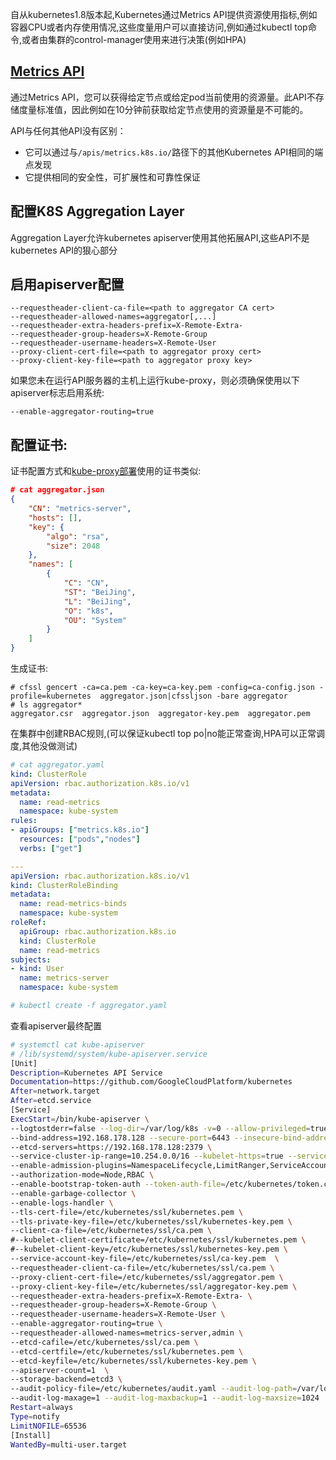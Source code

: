 自从kubernetes1.8版本起,Kubernetes通过Metrics API提供资源使用指标,例如容器CPU或者内存使用情况,这些度量用户可以直接访问,例如通过kubectl top命令,或者由集群的control-manager使用来进行决策(例如HPA)

## [Metrics API](https://kubernetes.io/docs/tasks/debug-application-cluster/core-metrics-pipeline/#the-metrics-api)

通过Metrics API，您可以获得给定节点或给定pod当前使用的资源量。此API不存储度量标准值，因此例如在10分钟前获取给定节点使用的资源量是不可能的。

API与任何其他API没有区别：

- 它可以通过与`/apis/metrics.k8s.io/`路径下的其他Kubernetes API相同的端点发现
- 它提供相同的安全性，可扩展性和可靠性保证



## 配置K8S Aggregation Layer

Aggregation Layer允许kubernetes apiserver使用其他拓展API,这些API不是kubernetes API的狠心部分

## 启用apiserver配置

```
--requestheader-client-ca-file=<path to aggregator CA cert>
--requestheader-allowed-names=aggregator[,...]
--requestheader-extra-headers-prefix=X-Remote-Extra-
--requestheader-group-headers=X-Remote-Group
--requestheader-username-headers=X-Remote-User
--proxy-client-cert-file=<path to aggregator proxy cert>
--proxy-client-key-file=<path to aggregator proxy key>
```

如果您未在运行API服务器的主机上运行kube-proxy，则必须确保使用以下apiserver标志启用系统:



```
--enable-aggregator-routing=true
```



## 配置证书:

证书配置方式和[kube-proxy部署](cacert.md)使用的证书类似:

```json
# cat aggregator.json
{
    "CN": "metrics-server",
    "hosts": [],
    "key": {
        "algo": "rsa",
        "size": 2048
    },
    "names": [
        {
            "C": "CN",
            "ST": "BeiJing",
            "L": "BeiJing",
            "O": "k8s",
            "OU": "System"
        }
    ]
}
```

生成证书:

```
# cfssl gencert -ca=ca.pem -ca-key=ca-key.pem -config=ca-config.json -profile=kubernetes  aggregator.json|cfssljson -bare aggregator
# ls aggregator*
aggregator.csr  aggregator.json  aggregator-key.pem  aggregator.pem
```

在集群中创建RBAC规则,(可以保证kubectl top po|no能正常查询,HPA可以正常调度,其他没做测试)

```yaml
# cat aggregator.yaml
kind: ClusterRole
apiVersion: rbac.authorization.k8s.io/v1
metadata:
  name: read-metrics
  namespace: kube-system
rules:
- apiGroups: ["metrics.k8s.io"]
  resources: ["pods","nodes"]
  verbs: ["get"]

---
apiVersion: rbac.authorization.k8s.io/v1
kind: ClusterRoleBinding
metadata:
  name: read-metrics-binds
  namespace: kube-system
roleRef:
  apiGroup: rbac.authorization.k8s.io
  kind: ClusterRole
  name: read-metrics
subjects:
- kind: User
  name: metrics-server
  namespace: kube-system

```



```bash
# kubectl create -f aggregator.yaml
```



查看apiserver最终配置

```bash
# systemctl cat kube-apiserver
# /lib/systemd/system/kube-apiserver.service
[Unit]
Description=Kubernetes API Service
Documentation=https://github.com/GoogleCloudPlatform/kubernetes
After=network.target
After=etcd.service
[Service]
ExecStart=/bin/kube-apiserver \
--logtostderr=false --log-dir=/var/log/k8s -v=0 --allow-privileged=true \
--bind-address=192.168.178.128 --secure-port=6443 --insecure-bind-address=127.0.0.1 --insecure-port=8080 \
--etcd-servers=https://192.168.178.128:2379 \
--service-cluster-ip-range=10.254.0.0/16 --kubelet-https=true --service-node-port-range=79-60000  \
--enable-admission-plugins=NamespaceLifecycle,LimitRanger,ServiceAccount,DefaultStorageClass,DefaultTolerationSeconds,MutatingAdmissionWebhook,ValidatingAdmissionWebhook,ResourceQuota,NodeRestriction \
--authorization-mode=Node,RBAC \
--enable-bootstrap-token-auth --token-auth-file=/etc/kubernetes/token.csv \
--enable-garbage-collector \
--enable-logs-handler \
--tls-cert-file=/etc/kubernetes/ssl/kubernetes.pem \
--tls-private-key-file=/etc/kubernetes/ssl/kubernetes-key.pem \
--client-ca-file=/etc/kubernetes/ssl/ca.pem \
#--kubelet-client-certificate=/etc/kubernetes/ssl/kubernetes.pem \
#--kubelet-client-key=/etc/kubernetes/ssl/kubernetes-key.pem \
--service-account-key-file=/etc/kubernetes/ssl/ca-key.pem  \
--requestheader-client-ca-file=/etc/kubernetes/ssl/ca.pem \
--proxy-client-cert-file=/etc/kubernetes/ssl/aggregator.pem \
--proxy-client-key-file=/etc/kubernetes/ssl/aggregator-key.pem \
--requestheader-extra-headers-prefix=X-Remote-Extra- \
--requestheader-group-headers=X-Remote-Group \
--requestheader-username-headers=X-Remote-User \
--enable-aggregator-routing=true \
--requestheader-allowed-names=metrics-server,admin \
--etcd-cafile=/etc/kubernetes/ssl/ca.pem \
--etcd-certfile=/etc/kubernetes/ssl/kubernetes.pem \
--etcd-keyfile=/etc/kubernetes/ssl/kubernetes-key.pem \
--apiserver-count=1  \
--storage-backend=etcd3 \
--audit-policy-file=/etc/kubernetes/audit.yaml --audit-log-path=/var/log/audit \
--audit-log-maxage=1 --audit-log-maxbackup=1 --audit-log-maxsize=1024
Restart=always
Type=notify
LimitNOFILE=65536
[Install]
WantedBy=multi-user.target

```

